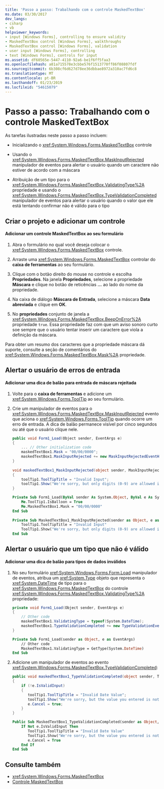 ```yaml
---
title: 'Passo a passo: Trabalhando com o controle MaskedTextBox'
ms.date: 03/30/2017
dev_langs:
- csharp
- vb
helpviewer_keywords:
- input [Windows Forms], controlling to ensure validity
- MaskedTextBox control [Windows Forms], walkthroughs
- MaskedTextBox control [Windows Forms], validation
- user input [Windows Forms], controlling
- text [Windows Forms], controls for input
ms.assetid: df60565e-5447-4110-92a6-be1f6ff5faa3
ms.openlocfilehash: a81a715578e3cbbe576f1513770ff86f08807fdf
ms.sourcegitcommit: 6b308cf6d627d78ee36dbbae8972a310ac7fd6c8
ms.translationtype: MT
ms.contentlocale: pt-BR
ms.lasthandoff: 01/23/2019
ms.locfileid: "54615079"
---
```

# <a name="walkthrough-working-with-the-maskedtextbox-control"></a>Passo a passo: Trabalhando com o controle MaskedTextBox
As tarefas ilustradas neste passo a passo incluem:  
  
-   Inicializando o <xref:System.Windows.Forms.MaskedTextBox> controle  
  
-   Usando o <xref:System.Windows.Forms.MaskedTextBox.MaskInputRejected> manipulador de eventos para alertar o usuário quando um caractere não estiver de acordo com a máscara  
  
-   Atribuição de um tipo para o <xref:System.Windows.Forms.MaskedTextBox.ValidatingType%2A> propriedade e usando o <xref:System.Windows.Forms.MaskedTextBox.TypeValidationCompleted> manipulador de eventos para alertar o usuário quando o valor que ele está tentando confirmar não é válido para o tipo  
  
## <a name="creating-the-project-and-adding-a-control"></a>Criar o projeto e adicionar um controle  
  
#### <a name="to-add-a-maskedtextbox-control-to-your-form"></a>Adicionar um controle MaskedTextBox ao seu formulário  
  
1.  Abra o formulário no qual você deseja colocar o <xref:System.Windows.Forms.MaskedTextBox> controle.  
  
2.  Arraste uma <xref:System.Windows.Forms.MaskedTextBox> controlar do **caixa de ferramentas** ao seu formulário.  
  
3.  Clique com o botão direito do mouse no controle e escolha **Propriedades**. Na janela **Propriedades**, selecione a propriedade **Máscara** e clique no botão de reticências **...** ao lado do nome da propriedade.  
  
4.  Na caixa de diálogo **Máscara de Entrada**, selecione a máscara **Data abreviada** e clique em **OK**.  
  
5.  No **propriedades** conjunto de janela a <xref:System.Windows.Forms.MaskedTextBox.BeepOnError%2A> propriedade `true`. Essa propriedade faz com que um aviso sonoro curto soe sempre que o usuário tentar inserir um caractere que viola a definição da máscara.  
  
 Para obter um resumo dos caracteres que a propriedade máscara dá suporte, consulte a seção de comentários do <xref:System.Windows.Forms.MaskedTextBox.Mask%2A> propriedade.  
  
## <a name="alert-the-user-to-input-errors"></a>Alertar o usuário de erros de entrada  
  
#### <a name="add-a-balloon-tip-for-rejected-mask-input"></a>Adicionar uma dica de balão para entrada de máscara rejeitada  
  
1.  Volte para o **caixa de ferramentas** e adicione um <xref:System.Windows.Forms.ToolTip> ao seu formulário.  
  
2.  Crie um manipulador de eventos para o <xref:System.Windows.Forms.MaskedTextBox.MaskInputRejected> evento que aciona o <xref:System.Windows.Forms.ToolTip> quando ocorre um erro de entrada. A dica de balão permanece visível por cinco segundos ou até que o usuário clique nele.  
  
    ```csharp  
    public void Form1_Load(Object sender, EventArgs e)   
    {  
        ... // Other initialization code  
        maskedTextBox1.Mask = "00/00/0000";  
        maskedTextBox1.MaskInputRejected += new MaskInputRejectedEventHandler(maskedTextBox1_MaskInputRejected)  
    }  
  
    void maskedTextBox1_MaskInputRejected(object sender, MaskInputRejectedEventArgs e)  
    {  
        toolTip1.ToolTipTitle = "Invalid Input";  
        toolTip1.Show("We're sorry, but only digits (0-9) are allowed in dates.", maskedTextBox1, maskedTextBox1.Location, 5000);  
    }  
    ```  
  
    ```vb  
    Private Sub Form1_Load(ByVal sender As System.Object, ByVal e As System.EventArgs) Handles MyBase.Load  
        Me.ToolTip1.IsBalloon = True  
        Me.MaskedTextBox1.Mask = "00/00/0000"  
    End Sub  
  
    Private Sub MaskedTextBox1_MaskInputRejected(sender as Object, e as MaskInputRejectedEventArgs) Handles MaskedTextBox1.MaskInputRejected  
        ToolTip1.ToolTipTitle = "Invalid Input"  
        ToolTip1.Show("We're sorry, but only digits (0-9) are allowed in dates.", MaskedTextBox1, 5000)  
    End Sub  
    ```  
  
## <a name="alert-the-user-to-a-type-that-is-not-valid"></a>Alertar o usuário que um tipo que não é válido  
  
#### <a name="add-a-balloon-tip-for-invalid-data-types"></a>Adicionar uma dica de balão para tipos de dados inválidos  
  
1.  No seu formulário <xref:System.Windows.Forms.Form.Load> manipulador de eventos, atribua um <xref:System.Type> objeto que representa o <xref:System.DateTime> de tipo para o <xref:System.Windows.Forms.MaskedTextBox> do controle <xref:System.Windows.Forms.MaskedTextBox.ValidatingType%2A> propriedade:  
  
    ```csharp  
    private void Form1_Load(Object sender, EventArgs e)  
    {  
        // Other code  
        maskedTextBox1.ValidatingType = typeof(System.DateTime);  
        maskedTextBox1.TypeValidationCompleted += new TypeValidationEventHandler(maskedTextBox1_TypeValidationCompleted);  
    }  
    ```  
  
    ```vb  
    Private Sub Form1_Load(sender as Object, e as EventArgs)  
        // Other code  
        MaskedTextBox1.ValidatingType = GetType(System.DateTime)  
    End Sub  
    ```  
  
2.  Adicione um manipulador de eventos ao evento <xref:System.Windows.Forms.MaskedTextBox.TypeValidationCompleted>:  
  
    ```csharp  
    public void maskedTextBox1_TypeValidationCompleted(object sender, TypeValidationEventArgs e)  
    {  
        if (!e.IsValidInput)  
        {  
           toolTip1.ToolTipTitle = "Invalid Date Value";  
           toolTip1.Show("We're sorry, but the value you entered is not a valid date. Please change the value.", maskedTextBox1, 5000);  
           e.Cancel = true;  
        }  
    }  
    ```  
  
    ```vb  
    Public Sub MaskedTextBox1_TypeValidationCompleted(sender as Object, e as TypeValidationEventArgs)  
        If Not e.IsValidInput Then  
           ToolTip1.ToolTipTitle = "Invalid Date Value"  
           ToolTip1.Show("We're sorry, but the value you entered is not a valid date. Please change the value.", maskedTextBox1, 5000)  
           e.Cancel = True  
        End If  
    End Sub  
    ```  
  
## <a name="see-also"></a>Consulte também
- <xref:System.Windows.Forms.MaskedTextBox>
- [Controle MaskedTextBox](../../../../docs/framework/winforms/controls/maskedtextbox-control-windows-forms.md)
